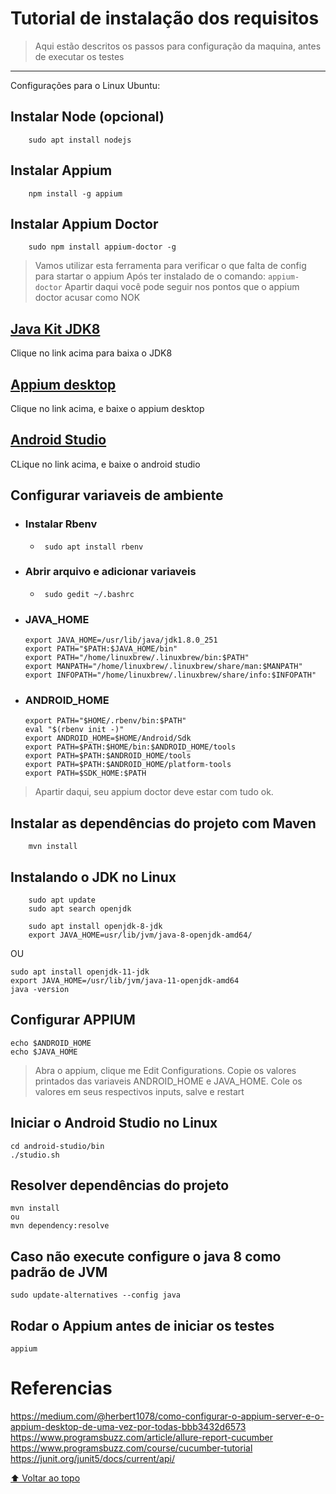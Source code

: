 # Tutorial de instalação dos requisitos
> Aqui estão descritos os passos para configuração da maquina, antes de executar os testes
<hr>

Configurações para o Linux Ubuntu:

## Instalar Node (opcional)
```
    sudo apt install nodejs
```

## Instalar Appium
```
    npm install -g appium
```

## Instalar Appium Doctor
```
    sudo npm install appium-doctor -g
```
> Vamos utilizar esta ferramenta para verificar o que falta de config para startar o appium
> Após ter instalado de o comando: ``appium-doctor``
> Apartir daqui você pode seguir nos pontos que o appium doctor acusar como NOK

## [Java Kit JDK8](https://www.oracle.com/br/java/technologies/javase/javase8-archive-downloads.html)
Clique no link acima para baixa o JDK8

## [Appium desktop](https://github.com/appium/appium-desktop/releases/tag/v1.21.0-1)
Clique no link acima, e baixe o appium desktop

## [Android Studio](https://developer.android.com/studio)
CLique no link acima, e baixe o android studio

## Configurar variaveis de ambiente
- ### Instalar Rbenv
  - ``` sudo apt install rbenv```

- ### Abrir arquivo e adicionar variaveis
    - ``` sudo gedit ~/.bashrc```

- ### JAVA_HOME
      export JAVA_HOME=/usr/lib/java/jdk1.8.0_251
      export PATH="$PATH:$JAVA_HOME/bin"
      export PATH="/home/linuxbrew/.linuxbrew/bin:$PATH"
      export MANPATH="/home/linuxbrew/.linuxbrew/share/man:$MANPATH"
      export INFOPATH="/home/linuxbrew/.linuxbrew/share/info:$INFOPATH"

- ### ANDROID_HOME
      export PATH="$HOME/.rbenv/bin:$PATH"
      eval "$(rbenv init -)"
      export ANDROID_HOME=$HOME/Android/Sdk
      export PATH=$PATH:$HOME/bin:$ANDROID_HOME/tools
      export PATH=$PATH:$ANDROID_HOME/tools
      export PATH=$PATH:$ANDROID_HOME/platform-tools
      export PATH=$SDK_HOME:$PATH

> Apartir daqui, seu appium doctor deve estar com tudo ok.

## Instalar as dependências do projeto com Maven
```
    mvn install
```

## Instalando o JDK no Linux
```
    sudo apt update
    sudo apt search openjdk

    sudo apt install openjdk-8-jdk
    export JAVA_HOME=usr/lib/jvm/java-8-openjdk-amd64/
```
OU
```
sudo apt install openjdk-11-jdk
export JAVA_HOME=/usr/lib/jvm/java-11-openjdk-amd64
java -version
```


## Configurar APPIUM
```
echo $ANDROID_HOME
echo $JAVA_HOME
```
>Abra o appium, clique me Edit Configurations. Copie os valores printados das variaveis ANDROID_HOME e JAVA_HOME.
>Cole os valores em seus respectivos inputs, salve e restart

## Iniciar o Android Studio no Linux
```
cd android-studio/bin
./studio.sh
```

## Resolver dependências do projeto
```
mvn install
ou 
mvn dependency:resolve
```

## Caso não execute configure o java 8 como padrão de JVM
```
sudo update-alternatives --config java
```

## Rodar o Appium antes de iniciar os testes
```
appium
```

# Referencias 
https://medium.com/@herbert1078/como-configurar-o-appium-server-e-o-appium-desktop-de-uma-vez-por-todas-bbb3432d6573
https://www.programsbuzz.com/article/allure-report-cucumber
https://www.programsbuzz.com/course/cucumber-tutorial
https://junit.org/junit5/docs/current/api/

[⬆ Voltar ao topo](#Tutorial-de-instalação-dos-requisitos)<br>